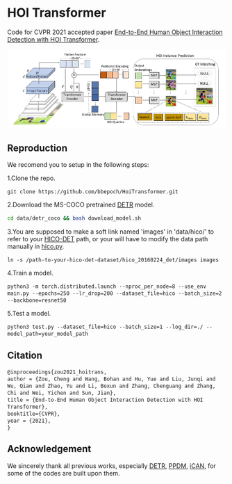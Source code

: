 # HOI Transformer
Code for CVPR 2021 accepted paper [End-to-End Human Object Interaction Detection with HOI Transformer](https://arxiv.org/abs/2103.04503).

<div align="center">
  <img src="data/architecture.png" width="900px" />
</div>


## Reproduction

We recomend you to setup in the following steps:

1.Clone the repo.
```
git clone https://github.com/bbepoch/HoiTransformer.git
```

2.Download the MS-COCO pretrained [DETR](https://github.com/facebookresearch/detr) model.
```bash
cd data/detr_coco && bash download_model.sh
```

3.You are supposed to make a soft link named 'images' in 'data/hico/' to refer to your [HICO-DET](https://drive.google.com/open?id=1QZcJmGVlF9f4h-XLWe9Gkmnmj2z1gSnk) path, or your will have to modify the data path manually in [hico.py](datasets/hico.py).
```
ln -s /path-to-your-hico-det-dataset/hico_20160224_det/images images
```

4.Train a model.
```
python3 -m torch.distributed.launch --nproc_per_node=8 --use_env main.py --epochs=250 --lr_drop=200 --dataset_file=hico --batch_size=2 --backbone=resnet50
```

5.Test a model.
```
python3 test.py --dataset_file=hico --batch_size=1 --log_dir=./ --model_path=your_model_path
```


## Citation
```
@inproceedings{zou2021_hoitrans,
author = {Zou, Cheng and Wang, Bohan and Hu, Yue and Liu, Junqi and Wu, Qian and Zhao, Yu and Li, Boxun and Zhang, Chenguang and Zhang, Chi and Wei, Yichen and Sun, Jian},
title = {End-to-End Human Object Interaction Detection with HOI Transformer},
booktitle={CVPR},
year = {2021},
}
```


## Acknowledgement
We sincerely thank all previous works, especially [DETR](https://github.com/facebookresearch/detr), [PPDM](https://github.com/YueLiao/PPDM), [iCAN](https://github.com/vt-vl-lab/iCAN), for some of the codes are built upon them.

